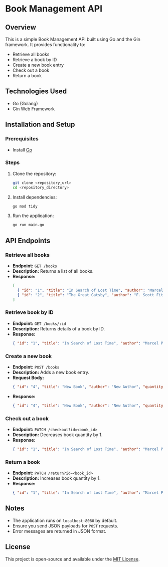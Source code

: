 # Book Management API

## Overview
This is a simple Book Management API built using Go and the Gin framework. It provides functionality to:
- Retrieve all books
- Retrieve a book by ID
- Create a new book entry
- Check out a book
- Return a book

## Technologies Used
- Go (Golang)
- Gin Web Framework

## Installation and Setup
### Prerequisites
- Install [Go](https://golang.org/dl/)

### Steps
1. Clone the repository:
   ```sh
   git clone <repository_url>
   cd <repository_directory>
   ```
2. Install dependencies:
   ```sh
   go mod tidy
   ```
3. Run the application:
   ```sh
   go run main.go
   ```

## API Endpoints

### Retrieve all books
- **Endpoint:** `GET /books`
- **Description:** Returns a list of all books.
- **Response:**
  ```json
  [
    { "id": "1", "title": "In Search of Lost Time", "author": "Marcel Proust", "quantity": 2 },
    { "id": "2", "title": "The Great Gatsby", "author": "F. Scott Fitzgerald", "quantity": 5 }
  ]
  ```

### Retrieve book by ID
- **Endpoint:** `GET /books/:id`
- **Description:** Returns details of a book by ID.
- **Response:**
  ```json
  { "id": "1", "title": "In Search of Lost Time", "author": "Marcel Proust", "quantity": 2 }
  ```

### Create a new book
- **Endpoint:** `POST /books`
- **Description:** Adds a new book entry.
- **Request Body:**
  ```json
  { "id": "4", "title": "New Book", "author": "New Author", "quantity": 3 }
  ```
- **Response:**
  ```json
  { "id": "4", "title": "New Book", "author": "New Author", "quantity": 3 }
  ```

### Check out a book
- **Endpoint:** `PATCH /checkout?id=<book_id>`
- **Description:** Decreases book quantity by 1.
- **Response:**
  ```json
  { "id": "1", "title": "In Search of Lost Time", "author": "Marcel Proust", "quantity": 1 }
  ```

### Return a book
- **Endpoint:** `PATCH /return?id=<book_id>`
- **Description:** Increases book quantity by 1.
- **Response:**
  ```json
  { "id": "1", "title": "In Search of Lost Time", "author": "Marcel Proust", "quantity": 3 }
  ```

## Notes
- The application runs on `localhost:8080` by default.
- Ensure you send JSON payloads for `POST` requests.
- Error messages are returned in JSON format.

## License
This project is open-source and available under the [MIT License](LICENSE).


